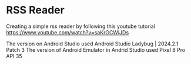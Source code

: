 # RSS Reader

Creating a simple rss reader  by following this youtube tutorial https://www.youtube.com/watch?v=saKrGCWlJDs

The version on Android Studio used Android Studio Ladybug | 2024.2.1 Patch 3
The version of Android Emulator in Andrid Studio used Pixel 8 Pro API 35
